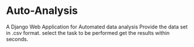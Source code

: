 # Auto-Analysis
A Django Web Application for Automated data analysis
Provide the data set in .csv format.
select the task to be performed
get the results within seconds.
